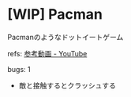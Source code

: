 # [WIP] Pacman
Pacmanのようなドットイートゲーム

refs: [参考動画 - YouTube](https://www.youtube.com/watch?v=V2u1FRjIuD4)

bugs: 1
- 敵と接触するとクラッシュする
